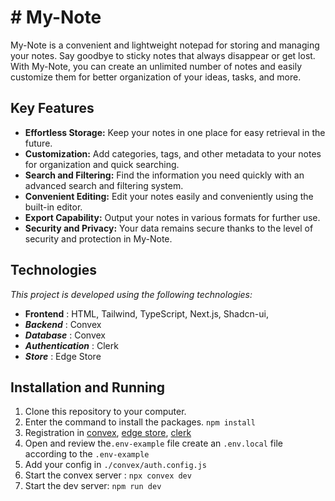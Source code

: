# # My-Note

My-Note is a convenient and lightweight notepad for storing and managing your notes. Say goodbye to sticky notes that always disappear or get lost. With My-Note, you can create an unlimited number of notes and easily customize them for better organization of your ideas, tasks, and more.
## Key Features

-   **Effortless Storage:** Keep your notes in one place for easy retrieval in the future.
-   **Customization:** Add categories, tags, and other metadata to your notes for organization and quick searching.
-   **Search and Filtering:** Find the information you need quickly with an advanced search and filtering system.
-   **Convenient Editing:** Edit your notes easily and conveniently using the built-in editor.
-   **Export Capability:** Output your notes in various formats for further use.
-   **Security and Privacy:** Your data remains secure thanks to the level of security and protection in My-Note.
## Technologies
*This project is developed using the following technologies:*
- **Frontend** : HTML, Tailwind, TypeScript, Next.js, Shadcn-ui,
- ***Backend*** : Convex
- ***Database*** : Convex
- ***Authentication*** : Clerk
- ***Store*** : Edge Store

## Installation and Running
1. Clone this repository to your computer.
2. Enter the command to install the packages.
`npm install`
3. Registration in [convex](convex.dev), [edge store](edgestore.dev), [clerk](https://clerk.com/)
4. Open and review the`.env-example` file create an `.env.local` file according to the `.env-example`
5. Add your config in ``./convex/auth.config.js``
6. Start the convex server : `npx convex dev`
7. Start the dev server: `npm run dev`